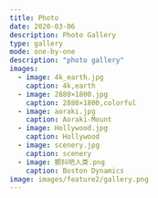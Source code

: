 ```yaml
---
title: Photo
date: 2020-03-06
description: Photo Gallery
type: gallery
mode: one-by-one
description: "photo gallery"
images:
  - image: 4k_earth.jpg
    caption: 4k,earth
  - image: 2880×1800.jpg
    caption: 2880×1800,colorful
  - image: aoraki.jpg
    caption: Aoraki-Mount
  - image: Hollywood.jpg
    caption: Hollywood
  - image: scenery.jpg
    caption: scenery
  - image: 颤抖吧人类.png
    caption: Boston Dynamics
image: images/feature2/gallery.png
---
```


